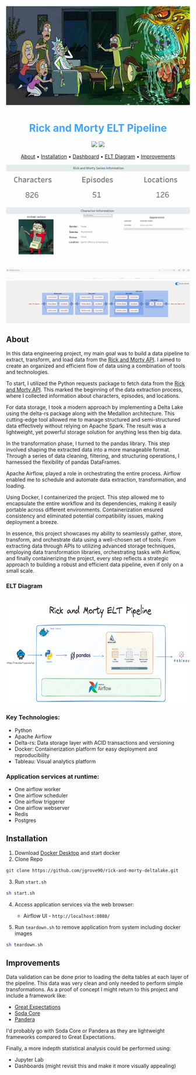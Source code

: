 <h1 align="center"> <img src="img/rnm_banner.jpg" width="832" 
     height="270"/></h1>

<h1 align="center" style="color:#40A7FF;font-size:28px"><b>Rick and Morty ELT Pipeline</b></h1>

<p align="center">
<img src="https://img.shields.io/github/issues/jgrove90/rick-and-morty-deltalake">  
<img src="https://img.shields.io/github/languages/code-size/jgrove90/rick-and-morty-deltalake">

<p align="center">
  <a href="#about">About</a> •
  <a href="#installation">Installation</a> •
  <a href="https://public.tableau.com/app/profile/jared.grove/viz/RickandMorty_16915108970840/Dashboard1">Dashboard</a> •
  <a href="#elt_diagram">ELT Diagram</a> •
  <a href="#improvements">Improvements</a> 
</p>

<p align="center">
<img src="img/dashboard_rnm.gif"></a>  
</p>

<p align="center">
<img src="img/airflow_rnm.gif"></a>  
</p>

<h2 id="about">About</h2>

In this data engineering project, my main goal was to build a data pipeline to extract, transform, and load data from the <a href="https://rickandmortyapi.com/api">Rick and Morty API</a>. I aimed to create an organized and efficient flow of data using a combination of tools and technologies.

To start, I utilized the Python requests package to fetch data from the <a href="https://rickandmortyapi.com/api">Rick and Morty API</a>. This marked the beginning of the data extraction process, where I collected information about characters, episodes, and locations.

For data storage, I took a modern approach by implementing a Delta Lake using the delta-rs package along with the Medallion architecture. This cutting-edge tool allowed me to manage structured and semi-structured data effectively without relying on Apache Spark. The result was a lightweight, yet powerful storage solution for anything less then big data. 

In the transformation phase, I turned to the pandas library. This step involved shaping the extracted data into a more manageable format. Through a series of data cleaning, filtering, and structuring operations, I harnessed the flexibility of pandas DataFrames.

Apache Airflow, played a role in orchestrating the entire process. Airflow enabled me to schedule and automate data extraction, transformation, and loading.

Using Docker, I containerized the project. This step allowed me to encapsulate the entire workflow and its dependencies, making it easily portable across different environments. Containerization ensured consistency and eliminated potential compatibility issues, making deployment a breeze.

In essence, this project showcases my ability to seamlessly gather, store, transform, and orchestrate data using a well-chosen set of tools. From extracting data through APIs to utilizing advanced storage techniques, employing data transformation libraries, orchestrating tasks with Airflow, and finally containerizing the project, every step reflects a strategic approach to building a robust and efficient data pipeline, even if only on a small scale.

<h3 id="elt_diagram">ELT Diagram</h2>
<h1 align="center"><img src="img/rnm_pipeline.png"  width="832" 
     height="270"/></h1>

<h3>Key Technologies:</h3>

<ul>
  <li>Python</li>
  <li>Apache Airflow</li>
  <li>Delta-rs: Data storage layer with ACID transactions and versioning</li>
  <li>Docker: Containerization platform for easy deployment and reproducibility</li>
  <li>Tableau: Visual analytics platform</li>
</ul>

<h3>Application services at runtime:</h3>

<ul>
  <li>One airflow worker</li>
  <li>One airflow scheduler</li>
  <li>One airflow triggerer</li>
  <li>One airflow webserver</li>
  <li>Redis</li>
  <li>Postgres</li>
</ul>

<h2 id="installation">Installation</h2>

1. Download [Docker Desktop](https://www.docker.com/products/docker-desktop/) and start docker
2. Clone Repo 
```bash
git clone https://github.com/jgrove90/rick-and-morty-deltalake.git
```
3. Run `start.sh` 
```bash
sh start.sh
```
4. Access application services via the web browser:
    
    * Airflow UI - `http://localhost:8080/`

5. Run `teardown.sh` to remove application from system including docker images
```bash
sh teardown.sh
```

<h2 id="improvements">Improvements</h2>

Data validation can be done prior to loading the delta tables at each layer of the pipeline. This data was very clean and only needed to perform simple transformations. As a proof of concept I might return to this project and include a framework like:
<ul>
  <li><a href="https://greatexpectations.io/gx-oss">Great Expectations</a></li>
  <li><a href="https://docs.soda.io/soda-core/overview-main.html">Soda Core</a></li>
  <li><a href="https://pandera.readthedocs.io/en/stable/">Pandera</a></li>
</ul>

I'd probably go with Soda Core or Pandera as they are lightweight frameworks compared to Great Expectations.


Finally, a more indepth statistical analysis could be performed using: 

<ul>
  <li>Jupyter Lab</li>
  <li>Dashboards (might revisit this and make it more visually appealing)</li>
</ul>
</p>